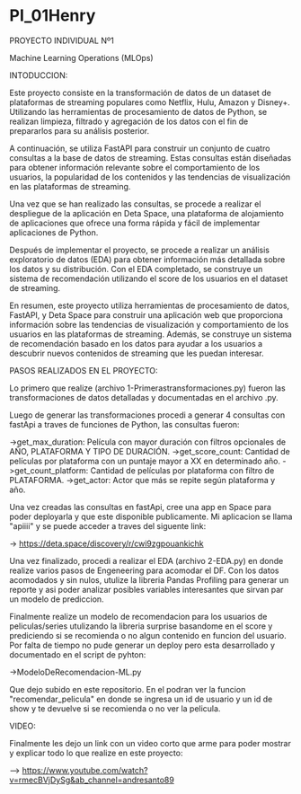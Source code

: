 # PI_01Henry
 PROYECTO INDIVIDUAL Nº1
 
 Machine Learning Operations (MLOps)
 
 INTODUCCION:
 
 Este proyecto consiste en la transformación de datos de un dataset de plataformas de streaming populares como Netflix, Hulu, Amazon y Disney+. Utilizando las herramientas de procesamiento de datos de Python, se realizan limpieza, filtrado y agregación de los datos con el fin de prepararlos para su análisis posterior.

A continuación, se utiliza FastAPI para construir un conjunto de cuatro consultas a la base de datos de streaming. Estas consultas están diseñadas para obtener información relevante sobre el comportamiento de los usuarios, la popularidad de los contenidos y las tendencias de visualización en las plataformas de streaming.

Una vez que se han realizado las consultas, se procede a realizar el despliegue de la aplicación en Deta Space, una plataforma de alojamiento de aplicaciones que ofrece una forma rápida y fácil de implementar aplicaciones de Python.

Después de implementar el proyecto, se procede a realizar un análisis exploratorio de datos (EDA) para obtener información más detallada sobre los datos y su distribución. Con el EDA completado, se construye un sistema de recomendación utilizando el score de los usuarios en el dataset de streaming.

En resumen, este proyecto utiliza herramientas de procesamiento de datos, FastAPI, y Deta Space para construir una aplicación web que proporciona información sobre las tendencias de visualización y comportamiento de los usuarios en las plataformas de streaming. Además, se construye un sistema de recomendación basado en los datos para ayudar a los usuarios a descubrir nuevos contenidos de streaming que les puedan interesar.

PASOS REALIZADOS EN EL PROYECTO:

Lo primero que realize (archivo 1-Primerastransformaciones.py) fueron las transformaciones de datos detalladas y documentadas en el archivo .py.

Luego de generar las transformaciones procedi a generar 4 consultas con fastApi a traves de funciones de Python, las consultas fueron:

   ->get_max_duration: Película con mayor duración con filtros opcionales de AÑO, PLATAFORMA Y TIPO DE DURACIÓN.
   ->get_score_count: Cantidad de películas por plataforma con un puntaje mayor a XX en determinado año.
   ->get_count_platform: Cantidad de películas por plataforma con filtro de PLATAFORMA.
   ->get_actor: Actor que más se repite según plataforma y año.
   
Una vez creadas las consultas en fastApi, cree una app en Space para poder deployarla y que este disponible publicamente. Mi aplicacion se llama "apiiii" y se puede acceder a traves del siguente link:

   -> https://deta.space/discovery/r/cwi9zgpouankichk
   
   
Una vez finalizado, procedi a realizar el EDA (archivo 2-EDA.py) en donde realize varios pasos de Engeneering para acomodar el DF. Con los datos acomodados y sin nulos, utulize la libreria Pandas Profiling para generar un reporte y asi poder analizar posibles variables interesantes que sirvan par un modelo de prediccion.

Finalmente realize un modelo de recomendacion para los usuarios de peliculas/series utulizando la libreria surprise basandome en el score y prediciendo si se recomienda o no algun contenido en funcion del usuario. Por falta de tiempo no pude generar un deploy pero esta desarrollado y documentado en el script de pyhton:

   ->ModeloDeRecomendacion-ML.py
   
Que dejo subido en este repositorio. En el podran ver la funcion "recomendar_pelicula" en donde se ingresa un id de usuario y un id de show y te devuelve si se recomienda o no ver la pelicula.


VIDEO:

Finalmente les dejo un link con un video corto que arme para poder mostrar y explicar todo lo que realize en este proyecto:

--> https://www.youtube.com/watch?v=rmecBVjDySg&ab_channel=andresanto89


